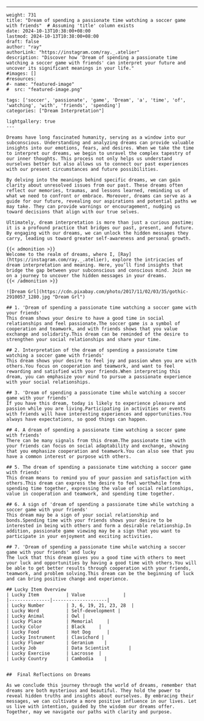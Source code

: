 ---
    weight: 731
    title: "Dream of spending a passionate time watching a soccer game with friends"  # Assuming 'title' column exists
    date: 2024-10-13T10:38:00+08:00
    lastmod: 2024-10-13T10:38:00+08:00
    draft: false
    author: "ray"
    authorLink: "https://instagram.com/ray._.atelier"
    description: "Discover how 'Dream of spending a passionate time watching a soccer game with friends' can interpret your future and uncover its significant meanings in your life."
    #images: []
    #resources:
    #- name: "featured-image"
    #  src: "featured-image.png"
    
    tags: ['soccer', 'passionate', 'game', 'Dream', 'a', 'time', 'of', 'watching', 'with', 'friends', 'spending']
    categories: ["Dream Interpretation"]
    
    lightgallery: true
    ---
    
    Dreams have long fascinated humanity, serving as a window into our subconscious. Understanding and analyzing dreams can provide valuable insights into our emotions, fears, and desires. When we take the time to interpret our dreams, we begin to unravel the complex tapestry of our inner thoughts. This process not only helps us understand ourselves better but also allows us to connect our past experiences with our present circumstances and future possibilities.
    
    By delving into the meanings behind specific dreams, we can gain clarity about unresolved issues from our past. These dreams often reflect our memories, traumas, and lessons learned, reminding us of what we need to confront or embrace. Moreover, dreams can serve as a guide for our future, revealing our aspirations and potential paths we may take. They can provide warnings or encouragement, nudging us toward decisions that align with our true selves.
    
    Ultimately, dream interpretation is more than just a curious pastime; it is a profound practice that bridges our past, present, and future. By engaging with our dreams, we can unlock the hidden messages they carry, leading us toward greater self-awareness and personal growth.
    
    {{< admonition >}}
    Welcome to the realm of dreams, where I, [Ray](https://instagram.com/ray._.atelier), explore the intricacies of dream interpretation and meaning. Here, you’ll find insights that bridge the gap between your subconscious and conscious mind. Join me on a journey to uncover the hidden messages in your dreams.
    {{< /admonition >}}
    
    ![Dream Grl](https://cdn.pixabay.com/photo/2017/11/02/03/35/gothic-2910057_1280.jpg "Dream Grl")
    
    ## 1. 'Dream of spending a passionate time watching a soccer game with your friends'
    This dream shows your desire to have a good time in social relationships and feel passionate.The soccer game is a symbol of cooperation and teamwork, and with friends shows that you value exchange and solidarity.This dream can be reminded of the desire to strengthen your social relationships and share your time.
    
    ## 2. Interpretation of the dream of spending a passionate time watching a soccer game with friends'
    This dream shows your desire to feel joy and passion when you are with others.You focus on cooperation and teamwork, and want to feel rewarding and satisfied with your friends.When interpreting this dream, you can emphasize your mind to pursue a passionate experience with your social relationships.
    
    ## 3. 'Dream of spending a passionate time while watching a soccer game with your friends'
    If you have this dream, today is likely to experience pleasure and passion while you are living.Participating in activities or events with friends will have interesting experiences and opportunities.You always have expectations, so good things can happen.
    
    ## 4. A dream of spending a passionate time watching a soccer game with friends'
    There can be many signals from this dream.The passionate time with your friends can focus on social adaptability and exchange, showing that you emphasize cooperation and teamwork.You can also see that you have a common interest or purpose with others.
    
    ## 5. The dream of spending a passionate time watching a soccer game with friends'
    This dream means to remind you of your passion and satisfaction with others.This dream can express the desire to feel worthwhile from spending time together, expressing the value of social relationships, value in cooperation and teamwork, and spending time together.
    
    ## 6. A sign of 'dream of spending a passionate time while watching a soccer game with your friends'
    This dream may be a sign of your social relationship and bonds.Spending time with your friends shows your desire to be interested in being with others and form a desirable relationship.In addition, passionate game viewing may be a sign that you want to participate in your enjoyment and exciting activities.
    
    ## 7. 'Dream of spending a passionate time while watching a soccer game with your friends' and lucky
    The luck that this dream gives you a good time with others to meet your luck and opportunities by having a good time with others.You will be able to get better results through cooperation with your friends, teamwork, and problem solving.This dream can be the beginning of luck and can bring positive change and experience.
    
    ## Lucky Item Overview
    | Lucky Item          | Value              |
    |---------------|--------------------|
    | Lucky Number        | 3, 6, 19, 21, 23, 28  |
    | Lucky Word          | Self-development |
    | Lucky Animal        | Owl |
    | Lucky Place         | Memorial     |
    | Lucky Color         | Black     |
    | Lucky Food          | Hot Dog      |
    | Lucky Instrument    | Clavichord |
    | Lucky Flower        | Geranium    |
    | Lucky Job           | Data Scientist       |
    | Lucky Exercise      | Lacrosse  |
    | Lucky Country       | Cambodia    |
    
    
    ##  Final Reflections on Dreams
    
    As we conclude this journey through the world of dreams, remember that dreams are both mysterious and beautiful. They hold the power to reveal hidden truths and insights about ourselves. By embracing their messages, we can cultivate a more positive influence in our lives. Let us live with intention, guided by the wisdom our dreams offer. Together, may we navigate our paths with clarity and purpose.
    